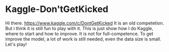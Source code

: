 # Kaggle-Don'tGetKicked
Hi there. 
https://www.kaggle.com/c/DontGetKicked It is an old competetion. But i think it is still fun to play with it. 
This is just show how I do Kaggle, where to start and how to improve. It is not for full-competence. To get improve the model, a lot of work
is still needed, even the data size is small.
Let's play!

